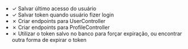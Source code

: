 - &check; Salvar último acesso do usuário
- &check; Salvar token quando usuário fizer login
- &cross; Criar endpoints para UserController
- &cross; Criar endpoints para ProfileController
- &cross; Utilizar o token salvo no banco para forçar expiração, ou encontrar outra forma de expirar o token
